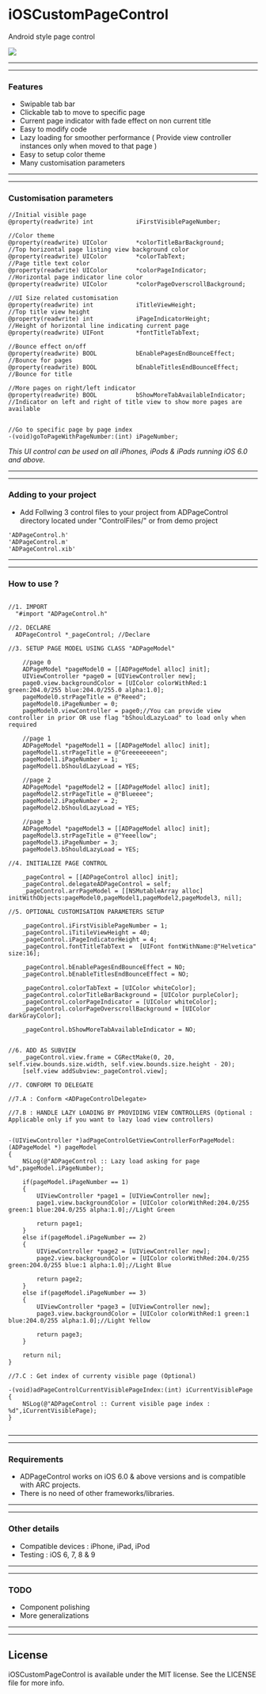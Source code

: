 # iOSCustomPageControl
Android style page control

![      ](\pageControl.gif "")       

---
---

### Features

* Swipable tab bar
* Clickable tab to move to specific page
* Current page indicator with fade effect on non current title
* Easy to modify code
* Lazy loading for smoother performance ( Provide view controller instances only when moved to that page )
* Easy to setup color theme
* Many customisation parameters

---
---

### Customisation parameters

```obj-c
//Initial visible page
@property(readwrite) int            iFirstVisiblePageNumber;

//Color theme
@property(readwrite) UIColor        *colorTitleBarBackground;       //Top horizontal page listing view background color
@property(readwrite) UIColor        *colorTabText;                  //Page title text color
@property(readwrite) UIColor        *colorPageIndicator;            //Horizontal page indicator line color
@property(readwrite) UIColor        *colorPageOverscrollBackground;

//UI Size related customisation
@property(readwrite) int            iTitleViewHeight;               //Top title view height
@property(readwrite) int            iPageIndicatorHeight;           //Height of horizontal line indicating current page
@property(readwrite) UIFont         *fontTitleTabText;

//Bounce effect on/off
@property(readwrite) BOOL           bEnablePagesEndBounceEffect;    //Bounce for pages
@property(readwrite) BOOL           bEnableTitlesEndBounceEffect;   //Bounce for title

//More pages on right/left indicator
@property(readwrite) BOOL           bShowMoreTabAvailableIndicator; //Indicator on left and right of title view to show more pages are available


//Go to specific page by page index
-(void)goToPageWithPageNumber:(int) iPageNumber;

```

<em>This UI control can be used on all iPhones, iPods & iPads running iOS 6.0 and above.</em>

---
---

### Adding to your project


* Add Follwing 3 control files to your project from ADPageControl directory located under "ControlFiles/" or from demo project

```
'ADPageControl.h'
'ADPageControl.m'
'ADPageControl.xib'
```

---
---

### How to use ?


```obj-c

//1. IMPORT
  "#import "ADPageControl.h"
```

```obj-c
//2. DECLARE
  ADPageControl *_pageControl; //Declare
```  

```obj-c  
//3. SETUP PAGE MODEL USING CLASS "ADPageModel"

    //page 0
    ADPageModel *pageModel0 = [[ADPageModel alloc] init];
    UIViewController *page0 = [UIViewController new];
    page0.view.backgroundColor = [UIColor colorWithRed:1 green:204.0/255 blue:204.0/255.0 alpha:1.0];
    pageModel0.strPageTitle = @"Reeed";
    pageModel0.iPageNumber = 0;
    pageModel0.viewController = page0;//You can provide view controller in prior OR use flag "bShouldLazyLoad" to load only when required
    
    //page 1
    ADPageModel *pageModel1 = [[ADPageModel alloc] init];
    pageModel1.strPageTitle = @"Greeeeeeeen";
    pageModel1.iPageNumber = 1;
    pageModel1.bShouldLazyLoad = YES;
    
    //page 2
    ADPageModel *pageModel2 = [[ADPageModel alloc] init];
    pageModel2.strPageTitle = @"Blueeee";
    pageModel2.iPageNumber = 2;
    pageModel2.bShouldLazyLoad = YES;
    
    //page 3
    ADPageModel *pageModel3 = [[ADPageModel alloc] init];
    pageModel3.strPageTitle = @"Yeeellow";
    pageModel3.iPageNumber = 3;
    pageModel3.bShouldLazyLoad = YES;
```

```obj-c
//4. INITIALIZE PAGE CONTROL

    _pageControl = [[ADPageControl alloc] init];
    _pageControl.delegateADPageControl = self;
    _pageControl.arrPageModel = [[NSMutableArray alloc] initWithObjects:pageModel0,pageModel1,pageModel2,pageModel3, nil];
```

```obj-c
//5. OPTIONAL CUSTOMISATION PARAMETERS SETUP

    _pageControl.iFirstVisiblePageNumber = 1;
    _pageControl.iTitileViewHeight = 40;
    _pageControl.iPageIndicatorHeight = 4;
    _pageControl.fontTitleTabText =  [UIFont fontWithName:@"Helvetica" size:16];
    
    _pageControl.bEnablePagesEndBounceEffect = NO;
    _pageControl.bEnableTitlesEndBounceEffect = NO;
    
    _pageControl.colorTabText = [UIColor whiteColor];
    _pageControl.colorTitleBarBackground = [UIColor purpleColor];
    _pageControl.colorPageIndicator = [UIColor whiteColor];
    _pageControl.colorPageOverscrollBackground = [UIColor darkGrayColor];
	
    _pageControl.bShowMoreTabAvailableIndicator = NO;
	
```

```obj-c
//6. ADD AS SUBVIEW
    _pageControl.view.frame = CGRectMake(0, 20, self.view.bounds.size.width, self.view.bounds.size.height - 20);
    [self.view addSubview:_pageControl.view];
```

```obj-c
//7. CONFORM TO DELEGATE 

//7.A : Conform <ADPageControlDelegate>

//7.B : HANDLE LAZY LOADING BY PROVIDING VIEW CONTROLLERS (Optional : Applicable only if you want to lazy load view controllers)


-(UIViewController *)adPageControlGetViewControllerForPageModel:(ADPageModel *) pageModel
{
    NSLog(@"ADPageControl :: Lazy load asking for page %d",pageModel.iPageNumber);

    if(pageModel.iPageNumber == 1)
    {
        UIViewController *page1 = [UIViewController new];
        page1.view.backgroundColor = [UIColor colorWithRed:204.0/255 green:1 blue:204.0/255 alpha:1.0];//Light Green

        return page1;
    }
    else if(pageModel.iPageNumber == 2)
    {
        UIViewController *page2 = [UIViewController new];
        page2.view.backgroundColor = [UIColor colorWithRed:204.0/255 green:204.0/255 blue:1 alpha:1.0];//Light Blue

        return page2;
    }
    else if(pageModel.iPageNumber == 3)
    {
        UIViewController *page3 = [UIViewController new];
        page3.view.backgroundColor = [UIColor colorWithRed:1 green:1 blue:204.0/255 alpha:1.0];//Light Yellow

        return page3;
    }

    return nil;
}

//7.C : Get index of currenty visible page (Optional)

-(void)adPageControlCurrentVisiblePageIndex:(int) iCurrentVisiblePage
{
    NSLog(@"ADPageControl :: Current visible page index : %d",iCurrentVisiblePage);
}


```


---
---

### Requirements

* ADPageControl works on iOS 6.0 & above versions and is compatible with ARC projects. 
* There is no need of other frameworks/libraries.

---
---

### Other details

* Compatible devices : iPhone, iPad, iPod
* Testing : iOS 6, 7, 8 & 9

---
---

### TODO

* Component polishing
* More generalizations

---
---
## License

iOSCustomPageControl is available under the MIT license. See the LICENSE file for more info.
